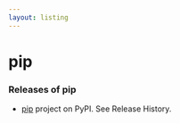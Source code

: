 ```yaml
---
layout: listing
---
```

# pip


### Releases of pip

- [pip](https://pypi.org/project/pip/) project on PyPI. See Release History.
